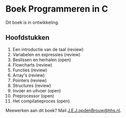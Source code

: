# Boek Programmeren in C

Dit boek is in ontwikkeling.

## Hoofdstukken

1. Een introductie van de taal (review)
2. Variabelen en expressies (review)
3. Beslissen en herhalen (open)
4. Flowcharts (review)
5. Functies (review)
6. Array's (review)
7. Pointers (review)
8. Structures (review)
9. Invoer en uitvoer (open)
10. Preprocessor (open)
11. Het compilatieproces (open)

Meewerken aan dit boek? Mail [J.E.J.opdenBrouw@hhs.nl](mailto:J.E.J.opdenBrouw@hhs.nl).

